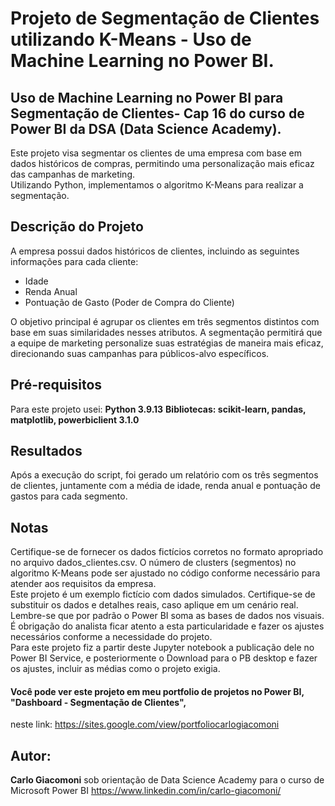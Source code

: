 # Projeto de Segmentação de Clientes utilizando K-Means - Uso de Machine Learning no Power BI.

## Uso de Machine Learning no Power BI para Segmentação de Clientes- Cap 16 do curso de Power BI da DSA (Data Science Academy).

Este projeto visa segmentar os clientes de uma empresa com base em dados históricos de compras, permitindo uma personalização mais eficaz das campanhas de marketing.  
Utilizando Python, implementamos o algoritmo K-Means para realizar a segmentação.

## Descrição do Projeto  
A empresa possui dados históricos de clientes, incluindo as seguintes informações para cada cliente:

- Idade
- Renda Anual
- Pontuação de Gasto (Poder de Compra do Cliente)

O objetivo principal é agrupar os clientes em três segmentos distintos com base em suas similaridades nesses atributos. A segmentação permitirá que a equipe de marketing personalize suas estratégias de maneira mais eficaz, direcionando suas campanhas para públicos-alvo específicos.

## Pré-requisitos

Para este projeto usei:
**Python 3.9.13**
**Bibliotecas: scikit-learn, pandas, matplotlib, powerbiclient 3.1.0**

## Resultados

Após a execução do script, foi gerado um relatório com os três segmentos de clientes, juntamente com a média de idade, renda anual e pontuação de gastos para cada segmento.

## Notas  

Certifique-se de fornecer os dados fictícios corretos no formato apropriado no arquivo dados_clientes.csv.
O número de clusters (segmentos) no algoritmo K-Means pode ser ajustado no código conforme necessário para atender aos requisitos da empresa.  
Este projeto é um exemplo fictício com dados simulados. Certifique-se de substituir os dados e detalhes reais, caso aplique em um cenário real.  
Lembre-se que por padrão o Power BI soma as bases de dados nos visuais.  
É obrigação do analista ficar atento a esta particularidade e fazer os ajustes necessários conforme a necessidade do projeto.  
Para este projeto fiz a partir deste Jupyter notebook a publicação dele no Power BI Service, e posteriormente o Download para o PB desktop e fazer os ajustes, incluir as médias como o projeto exigia.

#### Você pode ver este projeto em meu portfolio de projetos no Power BI, "Dashboard - Segmentação de Clientes", 
neste link: https://sites.google.com/view/portfoliocarlogiacomoni

## Autor:
**Carlo Giacomoni** sob orientação de Data Science Academy para o curso de Microsoft Power BI 
https://www.linkedin.com/in/carlo-giacomoni/
